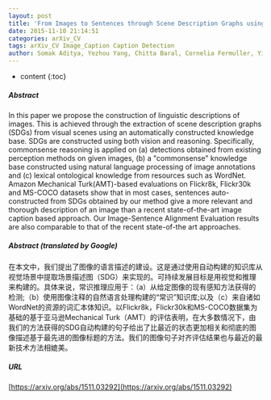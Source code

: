 ```yaml
---
layout: post
title: 'From Images to Sentences through Scene Description Graphs using Commonsense Reasoning and Knowledge'
date: 2015-11-10 21:14:51
categories: arXiv_CV
tags: arXiv_CV Image_Caption Caption Detection
author: Somak Aditya, Yezhou Yang, Chitta Baral, Cornelia Fermuller, Yiannis Aloimonos
---
```


* content
{:toc}

##### Abstract
In this paper we propose the construction of linguistic descriptions of images. This is achieved through the extraction of scene description graphs (SDGs) from visual scenes using an automatically constructed knowledge base. SDGs are constructed using both vision and reasoning. Specifically, commonsense reasoning is applied on (a) detections obtained from existing perception methods on given images, (b) a "commonsense" knowledge base constructed using natural language processing of image annotations and (c) lexical ontological knowledge from resources such as WordNet. Amazon Mechanical Turk(AMT)-based evaluations on Flickr8k, Flickr30k and MS-COCO datasets show that in most cases, sentences auto-constructed from SDGs obtained by our method give a more relevant and thorough description of an image than a recent state-of-the-art image caption based approach. Our Image-Sentence Alignment Evaluation results are also comparable to that of the recent state-of-the art approaches.

##### Abstract (translated by Google)
在本文中，我们提出了图像的语言描述的建设。这是通过使用自动构建的知识库从视觉场景中提取场景描述图（SDG）来实现的。可持续发展目标是用视觉和推理来构建的。具体来说，常识推理应用于：（a）从给定图像的现有感知方法获得的检测;（b）使用图像注释的自然语言处理构建的“常识”知识库;以及（c）来自诸如WordNet的资源的词汇本体知识。以Flickr8k，Flickr30k和MS-COCO数据集为基础的基于亚马逊Mechanical Turk（AMT）的评估表明，在大多数情况下，由我们的方法获得的SDG自动构建的句子给出了比最近的状态更加相关和彻底的图像描述基于最先进的图像标题的方法。我们的图像句子对齐评估结果也与最近的最新技术方法相媲美。

##### URL
[https://arxiv.org/abs/1511.03292](https://arxiv.org/abs/1511.03292)

